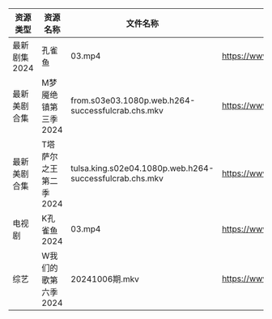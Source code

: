 | 资源类型     | 资源名称          | 文件名称                                                    | 分享链接                                 | 更新时间                |
| -------- | ------------- | ------------------------------------------------------- | ------------------------------------ | ------------------- |
| 最新剧集2024 | 孔雀鱼           | 03.mp4                                                  | https://www.alipan.com/s/BaYmFqrjqVW | 2024-10-07 00:10:34 |
| 最新美剧合集   | M梦魇绝镇第三季2024  | from.s03e03.1080p.web.h264-successfulcrab.chs.mkv       | https://www.alipan.com/s/eGcFxGtMg8K | 2024-10-07 08:06:02 |
| 最新美剧合集   | T塔萨尔之王第二季2024 | tulsa.king.s02e04.1080p.web.h264-successfulcrab.chs.mkv | https://www.alipan.com/s/wvcFbATbFwX | 2024-10-07 08:06:50 |
| 电视剧      | K孔雀鱼2024      | 03.mp4                                                  | https://www.alipan.com/s/9byeekozvmJ | 2024-10-07 00:05:54 |
| 综艺       | W我们的歌第六季2024  | 20241006期.mkv                                           | https://www.alipan.com/s/7QHb1Czg7nU | 2024-10-07 08:09:06 |
